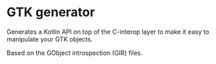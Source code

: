 # GTK generator

Generates a Kotlin API on top of the C-interop layer to make it easy to manipulate your GTK objects.

Based on the GObject introspection (GIR) files.
